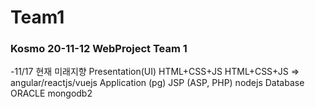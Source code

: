 # Team1

<h3>Kosmo 20-11-12 WebProject Team 1</h3>

-11/17
                        현재             미래지향
Presentation(UI)     HTML+CSS+JS       HTML+CSS+JS => angular/reactjs/vuejs
Application (pg)     JSP (ASP, PHP)    nodejs
Database             ORACLE            mongodb2
